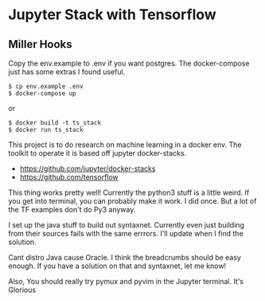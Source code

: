 # Jupyter Stack with Tensorflow
## Miller Hooks <miller-at-mechanicalpanda-dot-com>

Copy the env.example to .env if you want postgres.
The docker-compose just has some extras I found useful.

```
$ cp env.example .env
$ docker-compose up
```

or

```
$ docker build -t ts_stack
$ docker run ts_stack
```

This project is to do research on machine learning in a docker env.
The toolkit to operate it is based off jupyter docker-stacks.

 - https://github.com/jupyter/docker-stacks
 - https://github.com/tensorflow

This thing works pretty well! Currently the python3 stuff is a little weird.
If you get into terminal, you can probably make it work. I did once.
But a lot of the TF examples don't do Py3 anyway.

I set up the java stuff to build out syntaxnet. Currently even just
building from their sources fails with the same errrors. I'll update when I
find the solution.

Cant distro Java cause Oracle. I think the breadcrumbs should be easy enough.
If you have a solution on that and syntaxnet, let me know!

Also, You should really try pymux and pyvim in the Jupyter terminal. It's Glorious